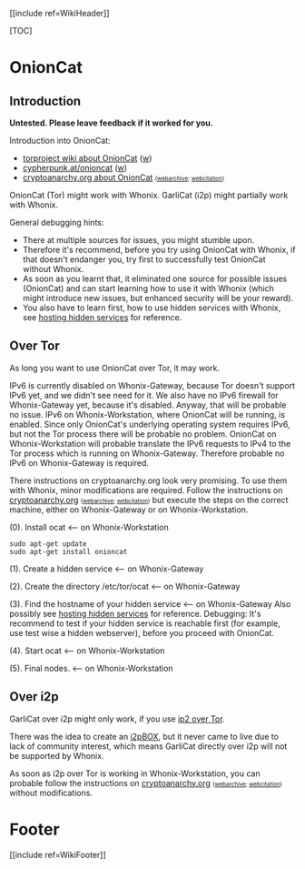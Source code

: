 [[include ref=WikiHeader]]

[TOC]

# OnionCat #
## Introduction ##
**Untested. Please leave feedback if it worked for you.**

Introduction into OnionCat:

* [torproject wiki about OnionCat](https://trac.torproject.org/projects/tor/wiki/doc/OnionCat) ([w](http://www.webcitation.org/6EQUoe9Cs))
* [cypherpunk.at/onioncat](http://www.cypherpunk.at/onioncat) ([w](http://www.webcitation.org/6EQUqZawz))
* [cryptoanarchy.org about OnionCat](https://cryptoanarchy.org/wiki/OnionCat) <font size="-3">([webarchive](http://web.archive.org/web/20120810015004/https://cryptoanarchy.org/wiki/OnionCat); [webcitation](http://www.webcitation.org/6EQUZky7n))</font>

OnionCat (Tor) might work with Whonix. GarliCat (i2p) might partially work with Whonix.

General debugging hints:

* There at multiple sources for issues, you might stumble upon.
* Therefore it's recommend, before you try using OnionCat with Whonix, if that doesn't endanger you, try first to successfully test OnionCat without Whonix.
* As soon as you learnt that, it eliminated one source for possible issues (OnionCat) and can start learning how to use it with Whonix (which might introduce new issues, but enhanced security will be your reward).
* You also have to learn first, how to use hidden services with Whonix, see [hosting hidden services](https://sourceforge.net/p/whonix/wiki/Hidden%20Services/) for reference.

## Over Tor ##
As long you want to use OnionCat over Tor, it may work.

IPv6 is currently disabled on Whonix-Gateway, because Tor doesn't support IPv6 yet, and we didn't see need for it. We also have no IPv6 firewall for Whonix-Gateway yet, because it's disabled. Anyway, that will be probable no issue. IPv6 on Whonix-Workstation, where OnionCat will be running, is enabled. Since only OnionCat's underlying operating system requires IPv6, but not the Tor process there will be probable no problem. OnionCat on Whonix-Workstation will probable translate the IPv6 requests to IPv4 to the Tor process which is running on Whonix-Gateway. Therefore probable no IPv6 on Whonix-Gateway is required.

There instructions on cryptoanarchy.org look very promising. To use them with Whonix, minor modifications are required. Follow the instructions on [cryptoanarchy.org](https://cryptoanarchy.org/wiki/OnionCat) <font size="-3">([webarchive](http://web.archive.org/web/20120810015004/https://cryptoanarchy.org/wiki/OnionCat); [webcitation](http://www.webcitation.org/6EQUZky7n))</font> but execute the steps on the correct machine, either on Whonix-Gateway or on Whonix-Workstation.

(0). Install ocat <-- on Whonix-Workstation

    sudo apt-get update
    sudo apt-get install onioncat

(1). Create a hidden service <-- on Whonix-Gateway

(2). Create the directory /etc/tor/ocat <-- on Whonix-Gateway

(3). Find the hostname of your hidden service <-- on Whonix-Gateway 
Also possibly see [hosting hidden services](https://sourceforge.net/p/whonix/wiki/Hidden%20Services/) for reference. Debugging: It's recommend to test if your hidden service is reachable first (for example, use test wise a hidden webserver), before you proceed with OnionCat.

(4). Start ocat <-- on Whonix-Workstation

(5). Final nodes. <-- on Whonix-Workstation

## Over i2p ##
GarliCat over i2p might only work, if you use [ip2 over Tor](https://sourceforge.net/p/whonix/wiki/i2p/).

There was the idea to create an [i2pBOX](https://sourceforge.net/p/whonix/wiki/Inspiration/), but it never came to live due to lack of community interest, which means GarliCat directly over i2p will not be supported by Whonix.

As soon as i2p over Tor is working in Whonix-Workstation, you can probable follow the instructions on [cryptoanarchy.org](https://cryptoanarchy.org/wiki/OnionCat) <font size="-3">([webarchive](http://web.archive.org/web/20120810015004/https://cryptoanarchy.org/wiki/OnionCat); [webcitation](http://www.webcitation.org/6EQUZky7n))</font> without modifications.

# Footer #
[[include ref=WikiFooter]]
